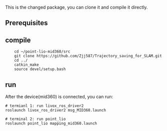 This is the changed package, you can clone it and compile it directly. 
## Prerequisites

## compile
```
    cd ~/point-lio-mid360/src
    git clone https://github.com/Zjj587/Trajectory_saving_for_SLAM.git
    cd ../
    catkin_make
    source devel/setup.bash
```
## run
After the device(mid360) is connected, you can run:
```
# termianl 1: run livox_ros_driver2
roslaunch livox_ros_driver2 msg_MID360.launch

# terminal 2: run point_lio
roslaunch point_lio mapping_mid360.launch
```

